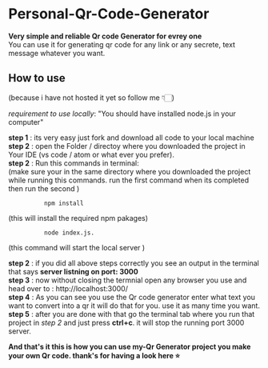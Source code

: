 # Personal-Qr-Code-Generator #  
**Very simple and reliable Qr code Generator for evrey one**  
You can use it for generating qr code for any link or any secrete, text message whatever you want.  
  
## How to use ##  
  
(because i have not hosted it yet so follow me 👇🏻)  
  
*requirement to use locally*: "You should have installed node.js in your computer"

**step 1** : its very easy just fork and download all code to your local machine   
**step 2** : open the Folder / directoy where you downloaded the project in Your IDE (vs code / atom or what ever you prefer).  
**step 2** : Run this commands in terminal:  
(make sure your in the same directory where you downloaded the project while running this commands. run the first command when its completed then run the second )

              npm install
  (this will install the required npm pakages)
      
              node index.js.   

  (this command will start the local server )
                
**step 2** : if you did all above steps correctly you see an output in the terminal that says **server listning on port: 3000**  
**step 3** : now without closing the termnial open any browser you use and head over to : http://localhost:3000/  
**step 4** : As you can see you use the Qr code generator enter what text you want to convert into a qr it will do that for you. use it as many time you want.  
**step 5** : after you are done with that go the terminal tab where you run that project in *step 2*  and just press **ctrl+c**. it will stop the running port 3000 server.  

**And that's it this is how you can use my-Qr Generator project you make your own Qr code. thank's for having a look here ⭐**  




